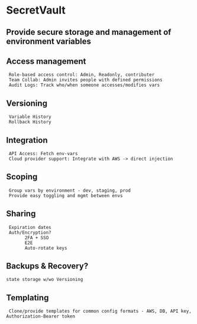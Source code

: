 # SecretVault
## Provide secure storage and management of environment variables

## Access management
     Role-based access control: Admin, Readonly, contributer
     Team Collab: Admin invites people with defined permissions
     Audit Logs: Track who/when someone accesses/modifies vars 

## Versioning
     Variable History
     Rollback History

## Integration
     API Access: Fetch env-vars
     Cloud provider support: Integrate with AWS -> direct injection

## Scoping
     Group vars by environment - dev, staging, prod
     Provide easy toggling and mgmt between envs

## Sharing
     Expiration dates
     Auth/Encryption? 
           2FA + SSO
           E2E
           Auto-rotate keys

## Backups & Recovery?
    state storage w/wo Versioning

## Templating
     Clone/provide templates for common config formats - AWS, DB, API key, Authorization-Bearer token
